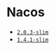 # Nacos

* [`2.0.3-slim`](https://github.com/kuituoshi/docker/blob/master/alphine/2.0.3-slim/Dockerfile)
* [`1.4.1-slim`](https://github.com/kuituoshi/docker/blob/master/alphine/1.4.1-slim/Dockerfile)


